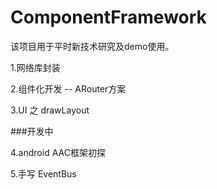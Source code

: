 # ComponentFramework


该项目用于平时新技术研究及demo使用。

1.网络库封装

2.组件化开发 -- ARouter方案

3.UI 之 drawLayout




###开发中

4.android AAC框架初探

5.手写 EventBus